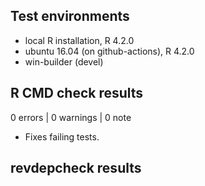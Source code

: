 ## Test environments
* local R installation, R 4.2.0
* ubuntu 16.04 (on github-actions), R 4.2.0
* win-builder (devel)

## R CMD check results

0 errors | 0 warnings | 0 note

* Fixes failing tests.

## revdepcheck results


